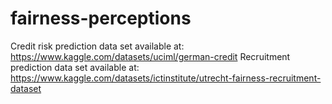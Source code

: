 # fairness-perceptions
Credit risk prediction data set available at: https://www.kaggle.com/datasets/uciml/german-credit
Recruitment prediction data set available at: https://www.kaggle.com/datasets/ictinstitute/utrecht-fairness-recruitment-dataset
